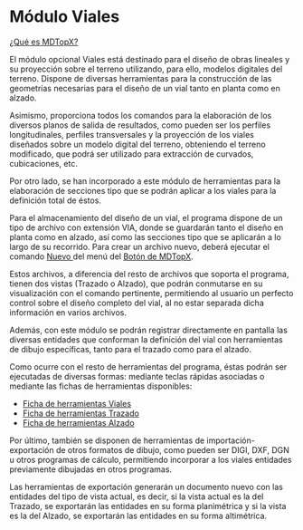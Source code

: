 # Módulo Viales

[¿Qué es MDTopX?](../introduccion/mdtopx.md)

El módulo opcional Viales está destinado para el diseño de obras lineales y su proyección sobre el terreno utilizando, para ello, modelos digitales del terreno. Dispone de diversas herramientas para la construcción de las geometrías necesarias para el diseño de un vial tanto en planta como en alzado.

Asimismo, proporciona todos los comandos para la elaboración de los diversos planos de salida de resultados, como pueden ser los perfiles longitudinales, perfiles transversales y la proyección de los viales diseñados sobre un modelo digital del terreno, obteniendo el terreno modificado, que podrá ser utilizado para extracción de curvados, cubicaciones, etc.

Por otro lado, se han incorporado a este módulo de herramientas para la elaboración de secciones tipo que se podrán aplicar a los viales para la definición total de éstos.

Para el almacenamiento del diseño de un vial, el programa dispone de un tipo de archivo con extensión VIA, donde se guardarán tanto el diseño en planta como en alzado, así como las secciones tipo que se aplicarán a lo largo de su recorrido. Para crear un archivo nuevo, deberá ejecutar el comando [Nuevo ](../operaciones-con-archivos/archivo-nuevo.md)del menú del [Botón de MDTopX](../introduccion/boton-de-mdtopx.md).

Estos archivos, a diferencia del resto de archivos que soporta el programa, tienen dos vistas \(Trazado o Alzado\), que podrán conmutarse en su visualización con el comando pertinente, permitiendo al usuario un perfecto control sobre el diseño completo del vial, al no estar separada dicha información en varios archivos.

Además, con este módulo se podrán registrar directamente en pantalla las diversas entidades que conforman la definición del vial con herramientas de dibujo específicas, tanto para el trazado como para el alzado.

Como ocurre con el resto de herramientas del programa, éstas podrán ser ejecutadas de diversas formas: mediante teclas rápidas asociadas o mediante las fichas de herramientas disponibles:

* [Ficha de herramientas Viales](../fichas-de-herramientas/ficha-de-herramientas-viales/)
* [Ficha de herramientas Trazado](../fichas-de-herramientas/ficha-de-herramientas-trazado.md)
* [Ficha de herramientas Alzado](../fichas-de-herramientas/ficha-de-herramientas-alzado.md)

Por último, también se disponen de herramientas de importación-exportación de otros formatos de dibujo, como pueden ser DIGI, DXF, DGN u otros programas de cálculo, permitiendo incorporar a los viales entidades previamente dibujadas en otros programas.

Las herramientas de exportación generarán un documento nuevo con las entidades del tipo de vista actual, es decir, si la vista actual es la del Trazado, se exportarán las entidades en su forma planimétrica y si la vista es la del Alzado, se exportarán las entidades en su forma altimétrica.

